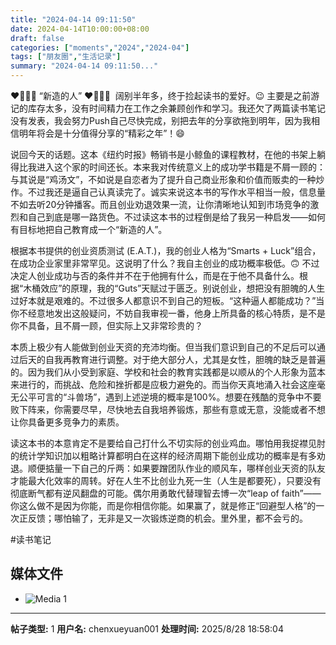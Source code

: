 ```yaml
---
title: "2024-04-14 09:11:50"
date: 2024-04-14T10:00:00+08:00
draft: false
categories: ["moments","2024","2024-04"]
tags: ["朋友圈","生活记录"]
summary: "2024-04-14 09:11:50..."
---
```


❤️🧠🦁🍀 “新造的人” ❤️🧠🦁🍀
​
阔别半年多，终于捡起读书的爱好。😉 主要是之前游记的库存太多，没有时间精力在工作之余兼顾创作和学习。我还欠了两篇读书笔记没有发表，我会努力Push自己尽快完成，别把去年的分享欲拖到明年，因为我相信明年将会是十分值得分享的“精彩之年”！😄

说回今天的话题。这本《纽约时报》畅销书是小鲸鱼的课程教材，在他的书架上躺得比我进入这个家的时间还长。本来我对传统意义上的成功学书籍是不屑一顾的：与其说是“鸡汤文”，不如说是自恋者为了提升自己商业形象和价值而贩卖的一种炒作。不过我还是逼自己认真读完了。诚实来说这本书的写作水平相当一般，信息量不如去听20分钟播客。而且创业劝退效果一流，让你清晰地认知到市场竞争的激烈和自己到底是哪一路货色。不过读这本书的过程倒是给了我另一种启发——如何有目标地把自己教育成一个“新造的人”。

根据本书提供的创业资质测试 (E.A.T.)，我的创业人格为“Smarts + Luck”组合，在成功企业家里非常罕见。这说明了什么？我自主创业的成功概率极低。🙃 不过决定人创业成功与否的条件并不在于他拥有什么，而是在于他不具备什么。根据“木桶效应”的原理，我的“Guts”天赋过于匮乏。别说创业，想把没有胆魄的人生过好本就是艰难的。不过很多人都意识不到自己的短板。“这种逼人都能成功？”当你不经意地发出这般疑问，不妨自我审视一番，他身上所具备的核心特质，是不是你不具备，且不屑一顾，但实际上又非常珍贵的？

本质上极少有人能做到创业天资的充沛均衡。但当我们意识到自己的不足后可以通过后天的自我再教育进行调整。对于绝大部分人，尤其是女性，胆魄的缺乏是普遍的。因为我们从小受到家庭、学校和社会的教育实践都是以顺从的个人形象为蓝本来进行的，而挑战、危险和挫折都是应极力避免的。而当你天真地涌入社会这座毫无公平可言的“斗兽场”，遇到上述逆境的概率是100%。想要在残酷的竞争中不要败下阵来，你需要尽早，尽快地去自我培养锻炼，那些有意或无意，没能或者不想让你具备更多竞争力的素质。

读这本书的本意肯定不是要给自己打什么不切实际的创业鸡血。哪怕用我捉襟见肘的统计学知识加以粗略计算都明白在这样的经济周期下能创业成功的概率是有多劝退。顺便掂量一下自己的斤两：如果要蹭团队作业的顺风车，哪样创业天资的队友才能最大化效率的周转。好在人生不比创业九死一生（人生是都要死），只要没有彻底断气都有逆风翻盘的可能。偶尔用勇敢代替理智去博一次“leap of faith”——你这么做不是因为你能，而是你相信你能。如果赢了，就是修正“回避型人格”的一次正反馈；哪怕输了，无非是又一次锻炼逆商的机会。里外里，都不会亏的。

​#读书笔记

## 媒体文件

- ![Media 1](/Moments/photos/2024-04-14/202404140911500.jpg)

---

**帖子类型:** 1
**用户名:** chenxueyuan001
**处理时间:** 2025/8/28 18:58:04